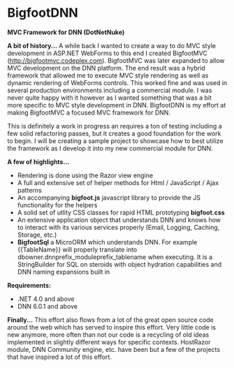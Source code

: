 BigfootDNN
==========

**MVC Framework for DNN (DotNetNuke)**

**A bit of history...**
A while back I wanted to create a way to do MVC style development in ASP.NET WebForms to this end I created BigfootMVC (http://bigfootmvc.codeplex.com). BigfootMVC was later expanded to allow MVC development on the DNN platform. The end result was a hybrid framework that allowed me to execute MVC style rendering as well as dynamic rendering of WebForms controls. This worked fine and was used in several production environments including a commercial module. I was never quite happy with it however as I wanted something that was a bit more specific to MVC style development in DNN. BigfootDNN is my effort at making BigfootMVC a focused MVC framework for DNN.

This is definitely a work in progress an requires a ton of testing including a few solid refactoring passes, but it creates a good foundation for the work to begin. I will be creating a sample project to showcase how to best utilize the framework as I develop it into my new commercial module for DNN.

**A few of highlights...**
 - Rendering is done using the Razor view engine
 - A full and extensive set of helper methods for Html / JavaScript / Ajax patterns
 - An accompanying **bigfoot.js** javascript library to provide the JS functionality for the helpers
 - A solid set of utlity CSS classes for rapid HTML prototyping **bigfoot.css**
 - An extensive application object that understands DNN and knows how to interact with its various services properly (Email, Logging, Caching, Storage, etc.)
 - **BigfootSql** a MicroORM which understands DNN. For example {{TableName}} will properly translate into dbowner.dnnprefix_moduleprefix_tablename when executing. It is a StringBuilder for SQL on steroids with object hydration capabilities and DNN naming expansions built in

**Requirements:**
 - .NET 4.0 and above
 - DNN 6.0.1 and above

**Finally...** This effort also flows from a lot of the great open source code around the web which has served to inspire this effort. Very little code is new anymore, more often than not our code is a recycling of old ideas implemented in slightly different ways for specific contexts. HostRazor module, DNN Community engine, etc. have been but a few of the projects that have inspired a lot of this effort.
